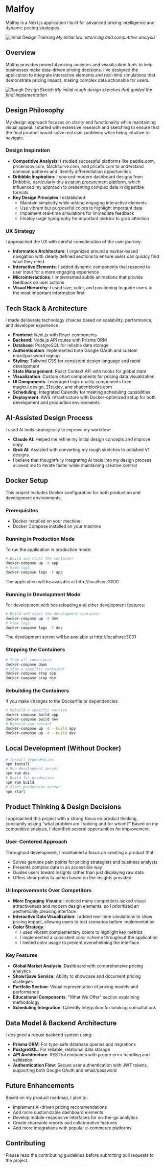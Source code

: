 # Malfoy

Malfoy is a Next.js application I built for advanced pricing intelligence and dynamic pricing strategies.

![Initial Design Thinking](thinking.png)
*My initial brainstorming and competitive analysis*

## Overview

Malfoy provides powerful pricing analytics and visualization tools to help businesses make data-driven pricing decisions. I've designed the application to integrate interactive elements and real-time simulations that demonstrate pricing impact, making complex data actionable for users.

![Rough Design Sketch](rough_design.png)
*My initial rough design sketches that guided the final implementation*

## Design Philosophy

My design approach focuses on clarity and functionality while maintaining visual appeal. I started with extensive research and sketching to ensure that the final product would solve real user problems while being intuitive to navigate.

### Design Inspiration

- **Competitive Analysis**: I studied successful platforms like paddle.com, pricemoov.com, blackcurve.com, and pricefx.com to understand common patterns and identify differentiation opportunities
- **Dribbble Inspiration**: I sourced modern dashboard designs from Dribbble, particularly [this aviation procurement platform](https://dribbble.com/shots/24127094-Looper-Website-design-for-the-aviation-procurement-platform), which influenced my approach to presenting complex data in digestible formats
- **Key Design Principles** I established:
  - Maintain simplicity while adding engaging interactive elements
  - Use vibrant but purposeful colors to highlight important data
  - Implement real-time simulations for immediate feedback
  - Employ large typography for important metrics to grab attention

### UX Strategy

I approached the UX with careful consideration of the user journey:

- **Information Architecture**: I organized around a navbar-based navigation with clearly defined sections to ensure users can quickly find what they need
- **Interactive Elements**: I added dynamic components that respond to user input for a more engaging experience
- **Microinteractions**: I implemented subtle animations that provide feedback on user actions
- **Visual Hierarchy**: I used size, color, and positioning to guide users to the most important information first

## Tech Stack & Architecture

I made deliberate technology choices based on scalability, performance, and developer experience:

- **Frontend**: Next.js with React components
- **Backend**: Node.js API routes with Prisma ORM
- **Database**: PostgreSQL for reliable data storage
- **Authentication**: Implemented both Google OAuth and custom email/password signup
- **Styling**: Tailwind CSS for consistent design language and rapid development
- **State Management**: React Context API with hooks for global state
- **Visualization**: Custom chart components for pricing data visualization
- **UI Components**: Leveraged high-quality components from magicui.design, 21st.dev, and shadcnblocks.com
- **Scheduling**: Integrated Calendly for meeting scheduling capabilities
- **Deployment**: AWS infrastructure with Docker-optimized setup for both development and production environments

## AI-Assisted Design Process

I used AI tools strategically to improve my workflow:

- **Claude AI**: Helped me refine my initial design concepts and improve copy
- **Grok AI**: Assisted with converting my rough sketches to polished V1 designs
- I believe that thoughtfully integrating AI tools into my design process allowed me to iterate faster while maintaining creative control

## Docker Setup

This project includes Docker configuration for both production and development environments.

### Prerequisites

- Docker installed on your machine
- Docker Compose installed on your machine

### Running in Production Mode

To run the application in production mode:
```bash
# Build and start the container
docker-compose up -d app
# View logs
docker-compose logs -f app
```
The application will be available at http://localhost:3000

### Running in Development Mode

For development with hot-reloading and other development features:
```bash
# Build and start the development container
docker-compose up -d dev
# View logs
docker-compose logs -f dev
```
The development server will be available at http://localhost:3001

### Stopping the Containers

```bash
# Stop all containers
docker-compose down
# Stop a specific container
docker-compose stop app
docker-compose stop dev
```

### Rebuilding the Containers

If you make changes to the Dockerfile or dependencies:
```bash
# Rebuild a specific service
docker-compose build app
docker-compose build dev
# Rebuild and restart
docker-compose up -d --build app
docker-compose up -d --build dev
```

## Local Development (Without Docker)

```bash
# Install dependencies
npm install
# Run development server
npm run dev
# Build for production
npm run build
# Start production server
npm start
```

## Product Thinking & Design Decisions

I approached this project with a strong focus on product thinking, constantly asking "what problem am I solving and for whom?" Based on my competitive analysis, I identified several opportunities for improvement:

### User-Centered Approach

Throughout development, I maintained a focus on creating a product that:
- Solves genuine pain points for pricing strategists and business analysts
- Presents complex data in an accessible way
- Guides users toward insights rather than just displaying raw data
- Offers clear paths to action based on the insights provided

### UI Improvements Over Competitors

- **More Engaging Visuals**: I noticed many competitors lacked visual attractiveness and modern design elements, so I prioritized an aesthetically pleasing interface
- **Interactive Data Visualization**: I added real-time simulations to show pricing impact, allowing users to test scenarios before implementation
- **Color Strategy**: 
  - I used vibrant complementary colors to highlight key metrics
  - I implemented a consistent color scheme throughout the application
  - I limited color usage to prevent overwhelming the interface

### Key Features

- **Global Market Analysis**: Dashboard with comprehensive pricing analytics
- **Show/Save Service**: Ability to showcase and document pricing strategies
- **Portfolio Section**: Visual representation of pricing models and performance
- **Educational Components**: "What We Offer" section explaining methodology
- **Scheduling Integration**: Calendly integration for booking consultations

## Data Model & Backend Architecture

I designed a robust backend system using:
- **Prisma ORM**: For type-safe database queries and migrations
- **PostgreSQL**: For reliable, relational data storage
- **API Architecture**: RESTful endpoints with proper error handling and validation
- **Authentication Flow**: Secure user authentication with JWT tokens, supporting both Google OAuth and email/password

## Future Enhancements

Based on my product roadmap, I plan to:
- Implement AI-driven pricing recommendations
- Add more customizable dashboard elements
- Develop mobile-responsive interfaces for on-the-go analytics
- Create shareable reports and collaborative features
- Add more integrations with popular e-commerce platforms

## Contributing

Please read the contributing guidelines before submitting pull requests to the project.